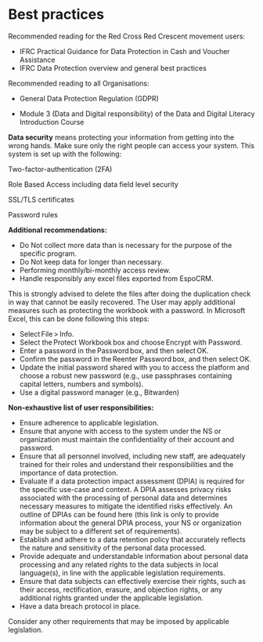 # Best practices

Recommended reading for the Red Cross Red Crescent movement users:

- IFRC Practical Guidance for Data Protection in Cash and Voucher Assistance
- IFRC Data Protection overview and general best practices

Recommended reading to all Organisations:

- General Data Protection Regulation (GDPR)

- Module 3 (Data and Digital responsibility) of the Data and Digital Literacy Introduction Course

**Data security** means protecting your information from getting into the wrong hands. Make sure only the right people can access your system. This system is set up with the following: 

Two-factor-authentication (2FA) 

Role Based Access including data field level security 

SSL/TLS certificates 

Password rules 

**Additional recommendations:** 

- Do Not collect more data than is necessary for the purpose of the specific program.
- Do Not keep data for longer than necessary.
- Performing monthly/bi-monthly access review.
- Handle responsibly any excel files exported from EspoCRM.

This is strongly advised to delete the files after doing the duplication check in way that cannot be easily recovered. The User may apply additional measures such as protecting the workbook with a password. In Microsoft Excel, this can be done following this steps:

  - Select File > Info.
  - Select the Protect Workbook box and choose Encrypt with Password.
  - Enter a password in the Password box, and then select OK.
  - Confirm the password in the Reenter Password box, and then select OK.
  - Update the initial password shared with you to access the platform and choose a robust new password (e.g., use passphrases containing capital letters, numbers and symbols).
  - Use a digital password manager (e.g., Bitwarden)


**Non-exhaustive list of user responsibilities:**

- Ensure adherence to applicable legislation.
- Ensure that anyone with access to the system under the NS or organization must maintain the confidentiality of their account and password.
- Ensure that all personnel involved, including new staff, are adequately trained for their roles and understand their responsibilities and the importance of data protection.
- Evaluate if a data protection impact assessment (DPIA) is required for the specific use-case and context. A DPIA assesses privacy risks associated with the processing of personal data and determines necessary measures to mitigate the identified risks effectively. An outline of DPIAs can be found here (this link is only to provide information about the general DPIA process, your NS or organization may be subject to a different set of requirements).
- Establish and adhere to a data retention policy that accurately reflects the nature and sensitivity of the personal data processed.
- Provide adequate and understandable information about personal data processing and any related rights to the data subjects in local language(s), in line with the applicable legislation requirements.  
- Ensure that data subjects can effectively exercise their rights, such as their access, rectification, erasure, and objection rights, or any additional rights granted under the applicable legislation.  
- Have a data breach protocol in place.

Consider any other requirements that may be imposed by applicable legislation.
